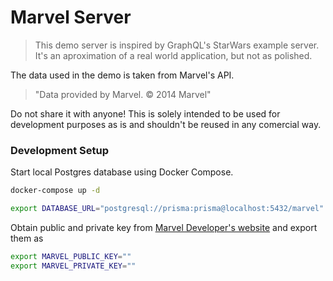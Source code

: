 # Marvel Server

> This demo server is inspired by GraphQL's StarWars example server. It's an aproximation of a real world application, but not as polished.

The data used in the demo is taken from Marvel's API.

> "Data provided by Marvel. © 2014 Marvel"

Do not share it with anyone! This is solely intended to be used for development purposes as is and shouldn't be reused in any comercial way.

### Development Setup

Start local Postgres database using Docker Compose.

```bash
docker-compose up -d

export DATABASE_URL="postgresql://prisma:prisma@localhost:5432/marvel"
```

Obtain public and private key from [Marvel Developer's website](https://developer.marvel.com/account) and export them as

```bash
export MARVEL_PUBLIC_KEY=""
export MARVEL_PRIVATE_KEY=""
```

